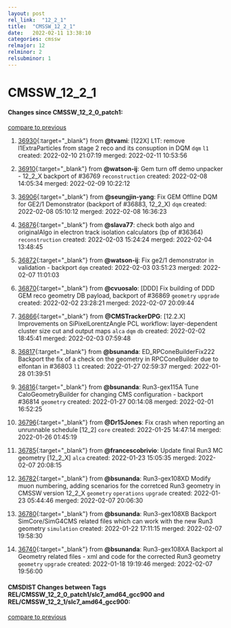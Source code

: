 ```yaml
---
layout: post
rel_link:  "12_2_1"
title:  "CMSSW_12_2_1"
date:   2022-02-11 13:38:10
categories: cmssw
relmajor: 12
relminor: 2
relsubminor: 1
---
```


# CMSSW_12_2_1
#### Changes since CMSSW_12_2_0_patch1:
[compare to previous](https://github.com/cms-sw/cmssw/compare/CMSSW_12_2_0_patch1...CMSSW_12_2_1)



1. [36930](http://github.com/cms-sw/cmssw/pull/36930){:target="_blank"}  from **@tvami**: [122X] L1T: remove l1ExtraParticles from stage 2 reco and its consuption in DQM `dqm` `l1` created: 2022-02-10 21:07:19 merged: 2022-02-11 10:53:56

2. [36910](http://github.com/cms-sw/cmssw/pull/36910){:target="_blank"}  from **@watson-ij**: Gem turn off demo unpacker - 12_2_X backport of #36769 `reconstruction` created: 2022-02-08 14:05:34 merged: 2022-02-09 10:22:12

3. [36906](http://github.com/cms-sw/cmssw/pull/36906){:target="_blank"}  from **@seungjin-yang**: Fix GEM Offline DQM for GE2/1 Demonstrator (backport of #36883, 12_2_X) `dqm` created: 2022-02-08 05:10:12 merged: 2022-02-08 16:36:23

4. [36876](http://github.com/cms-sw/cmssw/pull/36876){:target="_blank"}  from **@slava77**: check both algo and originalAlgo in electron track isolation calculators (bp of #36364) `reconstruction` created: 2022-02-03 15:24:24 merged: 2022-02-04 13:48:45

5. [36872](http://github.com/cms-sw/cmssw/pull/36872){:target="_blank"}  from **@watson-ij**: Fix ge2/1 demonstrator in validation - backport `dqm` created: 2022-02-03 03:51:23 merged: 2022-02-07 11:01:03

6. [36870](http://github.com/cms-sw/cmssw/pull/36870){:target="_blank"}  from **@cvuosalo**: [DDD] Fix building of DDD GEM reco geometry DB payload, backport of #36869 `geometry` `upgrade` created: 2022-02-02 23:28:21 merged: 2022-02-07 20:09:44

7. [36866](http://github.com/cms-sw/cmssw/pull/36866){:target="_blank"}  from **@CMSTrackerDPG**: [12.2.X] Improvements on SiPixelLorentzAngle PCL workflow: layer-dependent cluster size cut and output maps `alca` `dqm` `db` created: 2022-02-02 18:45:41 merged: 2022-02-03 07:59:48

8. [36817](http://github.com/cms-sw/cmssw/pull/36817){:target="_blank"}  from **@bsunanda**: ED_RPConeBuilderFix222 Backport the fix of a check on the geometry in RPCConeBuilder due to elfontan in #36803 `l1` created: 2022-01-27 02:59:37 merged: 2022-01-28 01:39:51

9. [36816](http://github.com/cms-sw/cmssw/pull/36816){:target="_blank"}  from **@bsunanda**: Run3-gex115A Tune CaloGeometryBuilder for changing CMS configuration - backport #36814 `geometry` created: 2022-01-27 00:14:08 merged: 2022-02-01 16:52:25

10. [36796](http://github.com/cms-sw/cmssw/pull/36796){:target="_blank"}  from **@Dr15Jones**: Fix crash when reporting an unrunnable schedule [12_2] `core` created: 2022-01-25 14:47:14 merged: 2022-01-26 01:45:19

11. [36785](http://github.com/cms-sw/cmssw/pull/36785){:target="_blank"}  from **@francescobrivio**: Update final Run3 MC geometry [12_2_X] `alca` created: 2022-01-23 15:05:35 merged: 2022-02-07 20:08:15

12. [36782](http://github.com/cms-sw/cmssw/pull/36782){:target="_blank"}  from **@bsunanda**: Run3-gex108XD Modify muon numbering, adding scenarios for the corretced Run3 geometry in CMSSW version 12_2_X `geometry` `operations` `upgrade` created: 2022-01-23 05:44:46 merged: 2022-02-07 20:06:30

13. [36780](http://github.com/cms-sw/cmssw/pull/36780){:target="_blank"}  from **@bsunanda**: Run3-gex108XB Backport SimCore/SimG4CMS related files which can work with the new Run3 geometry `simulation` created: 2022-01-22 17:11:15 merged: 2022-02-07 19:58:30

14. [36740](http://github.com/cms-sw/cmssw/pull/36740){:target="_blank"}  from **@bsunanda**: Run3-gex108XA Backport al Geometry related files - xml and code for the corrected Run3 geometry `geometry` `upgrade` created: 2022-01-18 19:19:46 merged: 2022-02-07 19:56:00

#### CMSDIST Changes between Tags REL/CMSSW_12_2_0_patch1/slc7_amd64_gcc900 and REL/CMSSW_12_2_1/slc7_amd64_gcc900:
[compare to previous](https://github.com/cms-sw/cmsdist/compare/REL/CMSSW_12_2_0_patch1/slc7_amd64_gcc900...REL/CMSSW_12_2_1/slc7_amd64_gcc900)


